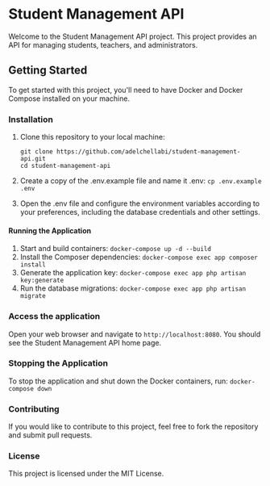 # Student Management API

Welcome to the Student Management API project. This project provides an API for managing students, teachers, and administrators.

## Getting Started

To get started with this project, you'll need to have Docker and Docker Compose installed on your machine.

### Installation

1. Clone this repository to your local machine:

    ```
    git clone https://github.com/adelchellabi/student-management-api.git
    cd student-management-api
    ```

2. Create a copy of the .env.example file and name it .env:
   `cp .env.example .env`

3. Open the .env file and configure the environment variables according to your preferences, including the database credentials and other settings.

#### Running the Application

1. Start and build containers: `docker-compose up -d --build`
2. Install the Composer dependencies: `docker-compose exec app composer install`
3. Generate the application key: `docker-compose exec app php artisan key:generate`
4. Run the database migrations: `docker-compose exec app php artisan migrate`

### Access the application

Open your web browser and navigate to `http://localhost:8080`. You should see the Student Management API home page.

### Stopping the Application
To stop the application and shut down the Docker containers, run: `docker-compose down`

### Contributing
If you would like to contribute to this project, feel free to fork the repository and submit pull requests.
### License
This project is licensed under the MIT License.